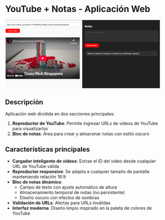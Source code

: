 # YouTube + Notas - Aplicación Web
![Proyecto](proyecto.jpg)
## Descripción
Aplicación web dividida en dos secciones principales:
1. **Reproductor de YouTube**: Permite ingresar URLs de videos de YouTube para visualizarlos
2. **Bloc de notas**: Área para crear y almacenar notas con estilo oscuro

## Características principales
- **Cargador inteligente de videos**: Extrae el ID del video desde cualquier URL de YouTube válida
- **Reproductor responsive**: Se adapta a cualquier tamaño de pantalla manteniendo relación 16:9
- **Bloc de notas dinámico**:
  - Campo de texto con ajuste automático de altura
  - Almacenamiento temporal de notas (no persistente)
  - Diseño oscuro con efectos de sombras
- **Validación de URLs**: Alertas para URLs inválidas
- **Interfaz moderna**: Diseño limpio inspirado en la paleta de colores de YouTube
